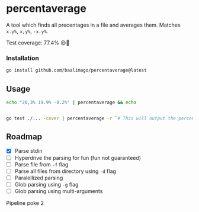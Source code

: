 # percentaverage
A tool which finds all precentages in a file and averages them. Matches `x.y%`, `x,y%`, `-x.y%`.

Test coverage: 77.4% 😌👏

### Installation
```bash
go install github.com/baalimago/percentaverage@latest
```

## Usage

```bash
echo "20,3% 19.9% -0.2%" | percentaverage && echo
```

```bash

go test ./... -cover | percentaverage -r `# This will output the percentage wihout a '%' sign`
```

## Roadmap
- [x] Parse stdin
- [ ] Hyperdrive the parsing for fun (fun not guaranteed)
- [ ] Parse file from `-f` flag
- [ ] Parse all files from directory using `-d` flag
- [ ] Paralellized parsing
- [ ] Glob parsing using `-g` flag
- [ ] Glob parsing using multi-arguments

Pipeline poke 2
